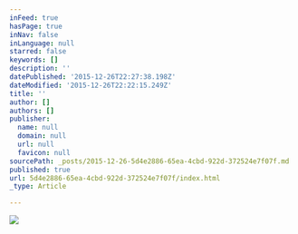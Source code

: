 ```yaml
---
inFeed: true
hasPage: true
inNav: false
inLanguage: null
starred: false
keywords: []
description: ''
datePublished: '2015-12-26T22:27:38.198Z'
dateModified: '2015-12-26T22:22:15.249Z'
title: ''
author: []
authors: []
publisher:
  name: null
  domain: null
  url: null
  favicon: null
sourcePath: _posts/2015-12-26-5d4e2886-65ea-4cbd-922d-372524e7f07f.md
published: true
url: 5d4e2886-65ea-4cbd-922d-372524e7f07f/index.html
_type: Article

---
```

![](https://the-grid-user-content.s3-us-west-2.amazonaws.com/872871fe-094b-4138-94e6-8e7d67329e0f.jpg)